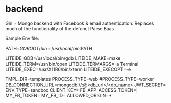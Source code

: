 # backend
Gin + Mongo backend with Facebook &amp; email authentication. Replaces much of the functionality of the defunct Parse Baas

Sample Env file:

PATH=$GOROOT/bin:/usr/local/bin:$PATH

LITEIDE_GDB=/usr/local/bin/gdb
LITEIDE_MAKE=make
LITEIDE_TERM=/usr/bin/open
LITEIDE_TERMARGS=-a Terminal
LITEIDE_EXEC=/usr/X11R6/bin/xterm
LITEIDE_EXECOPT=-e

TMPL_DIR=templates
PROCESS_TYPE=web
#PROCESS_TYPE=worker
DB_CONNECTION_URL=mongodb://<dbuser>:<dbpass>@<db_url>/<db_name>
JWT_SECRET=<yoursecret>
ENV_TYPE=sandbox
CLIENT_KEY=<devclientkey>
FB_APP_ACCESS_TOKEN=<fbappid>|<fbappsecret>
MY_FB_TOKEN=<fb-oauthtoken>
MY_FB_ID=<fb-id>
ALLOWED_ORIGIN=*

